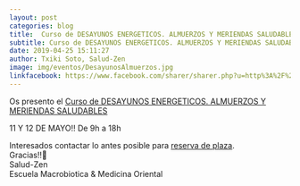 ```yaml
---
layout: post
categories: blog
title:  Curso de DESAYUNOS ENERGETICOS. ALMUERZOS Y MERIENDAS SALUDABLES
subtitle: Curso de DESAYUNOS ENERGETICOS. ALMUERZOS Y MERIENDAS SALUDABLES
date: 2019-04-25 15:11:27
author: Txiki Soto, Salud-Zen
image: img/eventos/DesayunosAlmuerzos.jpg
linkfacebook: https://www.facebook.com/sharer/sharer.php?u=http%3A%2F%2Fww.salud-zen.com%2Fblog%2F2019%2F04%2F25%2Fcursos-desayunos.html&amp;src=sdkpreparse
---
```

Os presento el [Curso de DESAYUNOS ENERGETICOS. ALMUERZOS Y MERIENDAS SALUDABLES][curso]   

11 Y 12 DE MAYO!! De 9h a 18h

Interesados contactar lo antes posible para <a href="mailto:estilodevida@salud-zen.com?Subject=Curso Desayunos Energeticos-Reserva de Plaza&body=%0A%0A Me gustaría reservar una plaza para el curso de DESAYUNOS ENERGETICOS. ALMUERZOS Y MERIENDAS SALUDABLES (11 y 12 Mayo'19). Mis datos Personales son:%0A%0A   -Nombre:%0A%0A   -Apellidos:%0A%0A   -Fecha de nacimiento:%0A%0A   -Teléfono:%0A%0A    -Correo Electrónico:%0A%0A">reserva de plaza</a>.   
Gracias!!🤗  
Salud-Zen  
Escuela Macrobiotica & Medicina Oriental  

[curso]:{{site.url}}{{site.baseurl}}/evento/2019/05/11/curso-desayunos-almuerzos-meriendas.html
